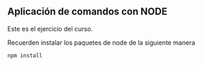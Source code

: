 ## Aplicación de comandos con NODE

Este es el ejercicio del curso.

Recuerden instalar los paquetes de node de la siguiente manera 

```
npm install
```